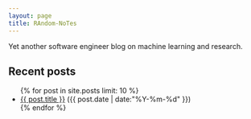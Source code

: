 ```yaml
---
layout: page
title: RAndom-NoTes
---
```


Yet another software engineer blog on machine learning and research.

## Recent posts
<ul class="posts">
{% for post in site.posts limit: 10 %} 
  <div class="post_info">
    <li>
         <a href="{{ post.url }}">{{ post.title }}</a>
         <span>({{ post.date | date:"%Y-%m-%d" }})</span>
    </li>
   </div>
{% endfor %}
</ul>
